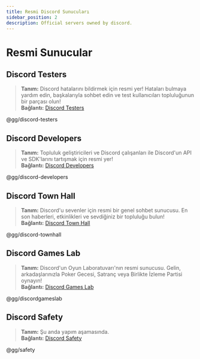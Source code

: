 ```yaml
---
title: Resmi Discord Sunucuları
sidebar_position: 2
description: Official servers owned by discord.
---
```


# Resmi Sunucular

## Discord Testers 
> __Tanım:__ Discord hatalarını bildirmek için resmi yer! Hataları bulmaya yardım edin, başkalarıyla sohbet edin ve test kullanıcıları topluluğunun bir parçası olun!   <br/>
__Bağlantı:__ [Discord Testers](https://discord.gg/discord-testers)

@gg/discord-testers


## Discord Developers
> __Tanım:__ Topluluk geliştiricileri ve Discord çalışanları ile Discord'un API ve SDK'larını tartışmak için resmi yer!   <br/>
__Bağlantı:__ [Discord Developers](https://discord.gg/discord-developers)

@gg/discord-developers

## Discord Town Hall 
> __Tanım:__ Discord'u sevenler için resmi bir genel sohbet sunucusu. En son haberleri, etkinlikleri ve sevdiğiniz bir topluluğu bulun!   <br/>
__Bağlantı:__ [Discord Town Hall](https://discord.gg/discord-townhall)

@gg/discord-townhall

## Discord Games Lab 
> __Tanım:__ Discord'un Oyun Laboratuvarı'nın resmi sunucusu. Gelin, arkadaşlarınızla Poker Gecesi, Satranç veya Birlikte İzleme Partisi oynayın!   <br/>
__Bağlantı:__ [Discord Games Lab](https://discord.gg/discordgameslab)

@gg/discordgameslab

## Discord Safety
> __Tanım:__ Şu anda yapım aşamasında.  <br/>
__Bağlantı:__ [Discord Safety](https://discord.gg/safety)

@gg/safety
